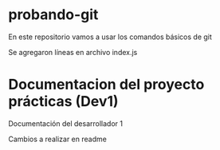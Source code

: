 # probando-git

En este repositorio vamos a usar los comandos básicos de git

Se agregaron líneas en archivo index.js

# Documentacion del proyecto prácticas (Dev1)
Documentación del desarrollador 1

Cambios a realizar en readme
